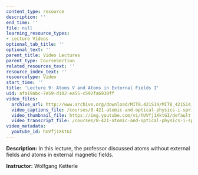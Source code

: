 ```yaml
---
content_type: resource
description: ''
end_time: ''
file: null
learning_resource_types:
- Lecture Videos
optional_tab_title: ''
optional_text: ''
parent_title: Video Lectures
parent_type: CourseSection
related_resources_text: ''
resource_index_text: ''
resourcetype: Video
start_time: ''
title: 'Lecture 9: Atoms V and Atoms in External Fields I'
uid: afa19abc-7e59-d102-ea55-c592fa6938ff
video_files:
  archive_url: http://www.archive.org/download/MIT8.421S14/MIT8_421S14_lec09_300k.mp4
  video_captions_file: /courses/8-421-atomic-and-optical-physics-i-spring-2014/11495a1d4fa352b4b0bb7c32e2b75593_hUVfj1XktGI.vtt
  video_thumbnail_file: https://img.youtube.com/vi/hUVfj1XktGI/default.jpg
  video_transcript_file: /courses/8-421-atomic-and-optical-physics-i-spring-2014/5f63528fdc30b383792eeb1cb71c0ec4_hUVfj1XktGI.pdf
video_metadata:
  youtube_id: hUVfj1XktGI
---
```


**Description:** In this lecture, the professor discussed atoms without external fields and atoms in external magnetic fields.

**Instructor:** Wolfgang Ketterle